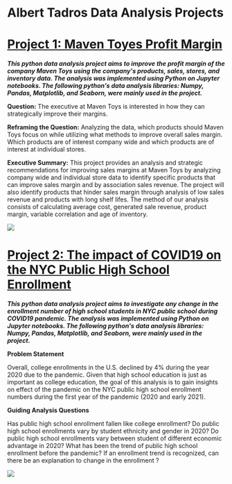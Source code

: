 # Albert Tadros Data Analysis Projects

# [Project 1: Maven Toyes Profit Margin](https://github.com/albert-tadros/Maven-Toyes-Profit-Margin-Project)

***This python data analysis project aims to improve the profit margin of the company Maven Toys using the company's products, sales, stores, and inventory data. The analysis was implemented using Python on Jupyter notebooks. The following python's data analysis libraries: Numpy, Pandas, Matplotlib, and Seaborn, were mainly used in the project.***

**Question:** The executive at Maven Toys is interested in how they can strategically improve their margins. 

**Reframing the Question:** Analyzing the data, which products should Maven Toys focus on while utilizing what methods to improve overall sales margin. Which products are of interest company wide and which products are of interest at individual stores.

**Executive Summary:** This project provides an analysis and strategic recommendations for improving sales margins at Maven Toys by analyzing company wide and individual store data to identify specific products that can improve sales margin and by association sales revenue. The project will also identify products that hinder sales margin through analysis of low sales revenue and products with long shelf lifes. The method of our analysis consists of calculating average cost, generated sale revenue, product margin, variable correlation and age of inventory.

![](https://github.com/albert-tadros/Maven-Toyes-Profit-Margin-Project/blob/main/images/Top%20Selling%20Products.png)

# [Project 2: The impact of COVID19 on the NYC Public High School Enrollment](https://github.com/albert-tadros/NYC-High-School-Studnet-enrollment)
***This python data analysis project aims to investigate any change in the enrollment number of high school students in NYC public school during COVID19 pandemic. The analysis was implemented using Python on Jupyter notebooks. The following python's data analysis libraries: Numpy, Pandas, Matplotlib, and Seaborn, were mainly used in the project.***

**Problem Statement**

Overall, college enrollments in the U.S. declined by 4% during the year 2020 due to the pandemic. Given that high school education is just as important as college education, the goal of this analysis is to gain insights on effect of the pandemic on the NYC public high school enrollment numbers during the first year of the pandemic (2020 and early 2021).

**Guiding Analysis Questions**

Has public high school enrollment fallen like college enrollment?
Do public high school enrollments vary by student ethnicity and gender in 2020?
Do public high school enrollments vary between student of different economic advantage in 2020?
What has been the trend of public high school enrollment before the pandemic?
If an enrollment trend is recognized, can there be an explanation to change in the enrollment ?

![](https://github.com/albert-tadros/NYC-High-School-Studnet-enrollment/blob/main/images/total%20enrollment%20trend.png)

